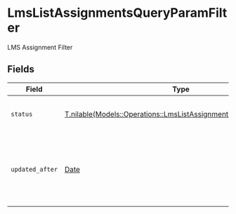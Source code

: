 # LmsListAssignmentsQueryParamFilter

LMS Assignment Filter


## Fields

| Field                                                                                                                              | Type                                                                                                                               | Required                                                                                                                           | Description                                                                                                                        | Example                                                                                                                            |
| ---------------------------------------------------------------------------------------------------------------------------------- | ---------------------------------------------------------------------------------------------------------------------------------- | ---------------------------------------------------------------------------------------------------------------------------------- | ---------------------------------------------------------------------------------------------------------------------------------- | ---------------------------------------------------------------------------------------------------------------------------------- |
| `status`                                                                                                                           | [T.nilable(Models::Operations::LmsListAssignmentsQueryParamStatus)](../../models/operations/lmslistassignmentsqueryparamstatus.md) | :heavy_minus_sign:                                                                                                                 | Filter to select assignment by status                                                                                              |                                                                                                                                    |
| `updated_after`                                                                                                                    | [Date](https://ruby-doc.org/stdlib-2.6.1/libdoc/date/rdoc/Date.html)                                                               | :heavy_minus_sign:                                                                                                                 | Use a string with a date to only select results updated after that given date                                                      | 2020-01-01T00:00:00.000Z                                                                                                           |